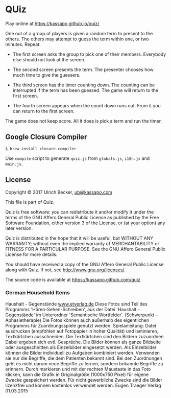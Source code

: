 # QUiz

Play online at <https://kassapo.github.io/quiz/>

One out of a group of players is given a random term to present to the others.
The others may attempt to guess the term within one, or two minutes.
Repeat.

  * The first screen asks the group to pick one of their members.
Everybody else should not look at the screen.

  * The second screen presents the term.
The presenter chooses how much time to give the guessers.  

  * The third screen has the timer counting down.
The counting can be interrupted if the term has been guessed.
The game will return to the first screen.

  * The fourth screen appears when the count down runs out.
From it you can return to the first screen.

The game does not keep score.
All it does is pick a term and run the timer.

## Google Closure Compiler

```
$ brew install closure-compiler
```

Use `compile` script to generate `quiz.js` from `globals.js`, `i18n.js` and
`main.js`.

## License

Copyright © 2017 Ulrich Becker, ub@kassapo.com

This file is part of Quiz.

Quiz is free software: you can redistribute it and/or modify
it under the terms of the GNU Affero General Public License as published by
the Free Software Foundation, either version 3 of the License, or
(at your option) any later version.

Quiz is distributed in the hope that it will be useful,
but WITHOUT ANY WARRANTY; without even the implied warranty of
MERCHANTABILITY or FITNESS FOR A PARTICULAR PURPOSE.  See the
GNU Affero General Public License for more details.

You should have received a copy of the GNU Affero General Public License
along with Quiz.  If not, see <http://www.gnu.org/licenses/>.

The source code is available at https://kassapo.github.com/quiz

### German Household Items

Haushalt - Gegenstände www.etverlag.de
Diese Fotos sind Teil des Programms 'Hören-Sehen-Schreiben', aus der Datei
'Haushalt - Gegenstände' im Unterordner 'Semantische Wortfelder'.
(Schwerpunkt – Aphasietherapie) Die Fotos können auch außerhalb des eigentlichen
Programms für Zuordnungsspiele genutzt werden.
Spielanleitung:
Datei ausdrucken (empfohlen auf Fotopapier in hoher Qualität) und laminieren,
Textkärtchen ausschneiden.
Die Textkärtchen sind den Bildern zuzuordnen. Dabei ergeben sich evtl.
Gespräche. Die Bilder können als ganze Bildseite oder ausgeschnitten als
Einzelbilder eingesetzt werden.
Als Einzelbilder können die Bilder individuell zu Aufgaben kombiniert werden.
Verwenden sie nur die Begriffe, die dem Patienten bekannt sind. Bei den
Zuordnungen geht es nicht darum neue Begriffe zu lernen, sondern bekannte
Begriffe zu erinnern.
Durch markieren und mit der rechten Maustaste in das Foto klicken, kann die
Grafik in Originalgröße (1000x750 Pixel) für eigene Zwecke gespeichert werden.
Für nicht gewerbliche Zwecke sind die Bilder lizenzfrei und können kostenlos
verwendet werden.
Eugen Traeger Verlag 01.03.2015
